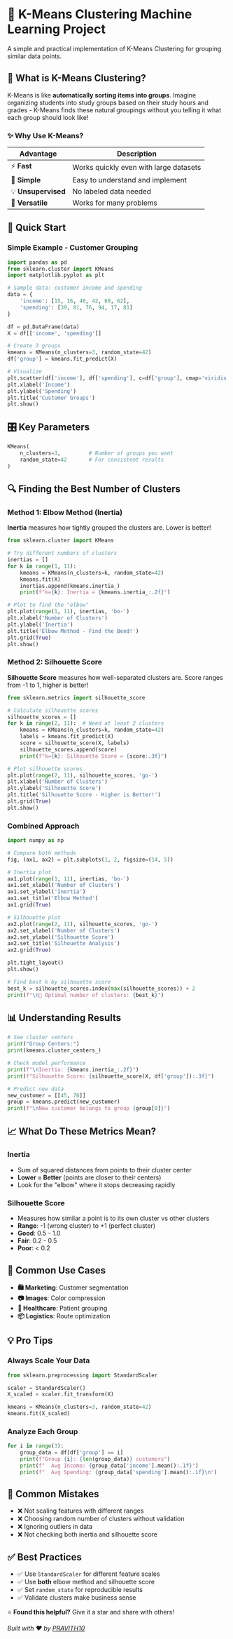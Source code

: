 # 🎯 K-Means Clustering Machine Learning Project

A simple and practical implementation of K-Means Clustering for grouping similar data points.

## 🤔 What is K-Means Clustering?

K-Means is like **automatically sorting items into groups**. Imagine organizing students into study groups based on their study hours and grades - K-Means finds these natural groupings without you telling it what each group should look like!

### ✨ Why Use K-Means?

| Advantage | Description |
|-----------|-------------|
| ⚡ **Fast** | Works quickly even with large datasets |
| 🎯 **Simple** | Easy to understand and implement |
| 💡 **Unsupervised** | No labeled data needed |
| 🔧 **Versatile** | Works for many problems |

## 🚀 Quick Start

### Simple Example - Customer Grouping
```python
import pandas as pd
from sklearn.cluster import KMeans
import matplotlib.pyplot as plt

# Sample data: customer income and spending
data = {
    'income': [15, 16, 40, 42, 60, 62],
    'spending': [39, 81, 76, 94, 17, 81]
}

df = pd.DataFrame(data)
X = df[['income', 'spending']]

# Create 3 groups
kmeans = KMeans(n_clusters=3, random_state=42)
df['group'] = kmeans.fit_predict(X)

# Visualize
plt.scatter(df['income'], df['spending'], c=df['group'], cmap='viridis')
plt.xlabel('Income')
plt.ylabel('Spending')
plt.title('Customer Groups')
plt.show()
```

## 🎛️ Key Parameters

```python
KMeans(
    n_clusters=3,         # Number of groups you want
    random_state=42       # For consistent results
)
```

## 🔍 Finding the Best Number of Clusters

### Method 1: Elbow Method (Inertia)
**Inertia** measures how tightly grouped the clusters are. Lower is better!

```python
from sklearn.cluster import KMeans

# Try different numbers of clusters
inertias = []
for k in range(1, 11):
    kmeans = KMeans(n_clusters=k, random_state=42)
    kmeans.fit(X)
    inertias.append(kmeans.inertia_)
    print(f"k={k}: Inertia = {kmeans.inertia_:.2f}")

# Plot to find the "elbow"
plt.plot(range(1, 11), inertias, 'bo-')
plt.xlabel('Number of Clusters')
plt.ylabel('Inertia')
plt.title('Elbow Method - Find the Bend!')
plt.grid(True)
plt.show()
```

### Method 2: Silhouette Score
**Silhouette Score** measures how well-separated clusters are. Score ranges from -1 to 1, higher is better!

```python
from sklearn.metrics import silhouette_score

# Calculate silhouette scores
silhouette_scores = []
for k in range(2, 11):  # Need at least 2 clusters
    kmeans = KMeans(n_clusters=k, random_state=42)
    labels = kmeans.fit_predict(X)
    score = silhouette_score(X, labels)
    silhouette_scores.append(score)
    print(f"k={k}: Silhouette Score = {score:.3f}")

# Plot silhouette scores
plt.plot(range(2, 11), silhouette_scores, 'go-')
plt.xlabel('Number of Clusters')
plt.ylabel('Silhouette Score')
plt.title('Silhouette Score - Higher is Better!')
plt.grid(True)
plt.show()
```

### Combined Approach
```python
import numpy as np

# Compare both methods
fig, (ax1, ax2) = plt.subplots(1, 2, figsize=(14, 5))

# Inertia plot
ax1.plot(range(1, 11), inertias, 'bo-')
ax1.set_xlabel('Number of Clusters')
ax1.set_ylabel('Inertia')
ax1.set_title('Elbow Method')
ax1.grid(True)

# Silhouette plot
ax2.plot(range(2, 11), silhouette_scores, 'go-')
ax2.set_xlabel('Number of Clusters')
ax2.set_ylabel('Silhouette Score')
ax2.set_title('Silhouette Analysis')
ax2.grid(True)

plt.tight_layout()
plt.show()

# Find best k by silhouette score
best_k = silhouette_scores.index(max(silhouette_scores)) + 2
print(f"\n🎯 Optimal number of clusters: {best_k}")
```

## 📊 Understanding Results

```python
# See cluster centers
print("Group Centers:")
print(kmeans.cluster_centers_)

# Check model performance
print(f"\nInertia: {kmeans.inertia_:.2f}")
print(f"Silhouette Score: {silhouette_score(X, df['group']):.3f}")

# Predict new data
new_customer = [[45, 70]]
group = kmeans.predict(new_customer)
print(f"\nNew customer belongs to group {group[0]}")
```

## 📈 What Do These Metrics Mean?

### Inertia
- Sum of squared distances from points to their cluster center
- **Lower = Better** (points are closer to their centers)
- Look for the "elbow" where it stops decreasing rapidly

### Silhouette Score
- Measures how similar a point is to its own cluster vs other clusters
- **Range**: -1 (wrong cluster) to +1 (perfect cluster)
- **Good**: 0.5 - 1.0
- **Fair**: 0.2 - 0.5
- **Poor**: < 0.2

## 🔧 Common Use Cases

- **🛍️ Marketing**: Customer segmentation
- **📷 Images**: Color compression
- **🏥 Healthcare**: Patient grouping
- **📦 Logistics**: Route optimization

## 💡 Pro Tips

### Always Scale Your Data
```python
from sklearn.preprocessing import StandardScaler

scaler = StandardScaler()
X_scaled = scaler.fit_transform(X)

kmeans = KMeans(n_clusters=3, random_state=42)
kmeans.fit(X_scaled)
```

### Analyze Each Group
```python
for i in range(3):
    group_data = df[df['group'] == i]
    print(f"Group {i}: {len(group_data)} customers")
    print(f"  Avg Income: {group_data['income'].mean():.1f}")
    print(f"  Avg Spending: {group_data['spending'].mean():.1f}\n")
```

## 🚨 Common Mistakes

- ❌ Not scaling features with different ranges
- ❌ Choosing random number of clusters without validation
- ❌ Ignoring outliers in data
- ❌ Not checking both inertia and silhouette score

## ✅ Best Practices

- ✅ Use `StandardScaler` for different feature scales
- ✅ Use **both** elbow method and silhouette score
- ✅ Set `random_state` for reproducible results
- ✅ Validate clusters make business sense

⭐ **Found this helpful?** Give it a star and share with others!

*Built with ❤️ by [PRAVITH10](https://github.com/PRAVITH10)*
